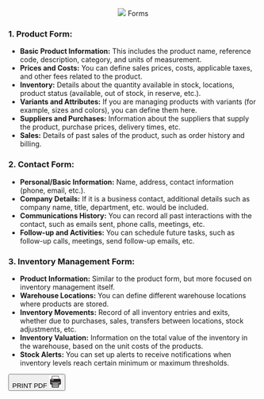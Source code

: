 
<center>
<span class='titulo'>  <img src='form.png' width='5%' heigth='5%'> Forms </span>
</center>



### 1. **Product Form:**
- **Basic Product Information:** This includes the product name, reference code, description, category, and units of measurement.
- **Prices and Costs:** You can define sales prices, costs, applicable taxes, and other fees related to the product.
- **Inventory:** Details about the quantity available in stock, locations, product status (available, out of stock, in reserve, etc.).
- **Variants and Attributes:** If you are managing products with variants (for example, sizes and colors), you can define them here.
- **Suppliers and Purchases:** Information about the suppliers that supply the product, purchase prices, delivery times, etc.
- **Sales:** Details of past sales of the product, such as order history and billing.

### 2. **Contact Form:**
- **Personal/Basic Information:** Name, address, contact information (phone, email, etc.).
- **Company Details:** If it is a business contact, additional details such as company name, title, department, etc. would be included.
- **Communications History:** You can record all past interactions with the contact, such as emails sent, phone calls, meetings, etc.
- **Follow-up and Activities:** You can schedule future tasks, such as follow-up calls, meetings, send follow-up emails, etc.

### 3. **Inventory Management Form:**
- **Product Information:** Similar to the product form, but more focused on inventory management itself.
- **Warehouse Locations:** You can define different warehouse locations where products are stored.
- **Inventory Movements:** Record of all inventory entries and exits, whether due to purchases, sales, transfers between locations, stock adjustments, etc.
- **Inventory Valuation:** Information on the total value of the inventory in the warehouse, based on the unit costs of the products.
- **Stock Alerts:** You can set up alerts to receive notifications when inventory levels reach certain minimum or maximum thresholds.



<button id="printButton">PRINT PDF  <img src='../../../print-pdf.png' width='25px' heigth='15px' class='print-image'> </button>
